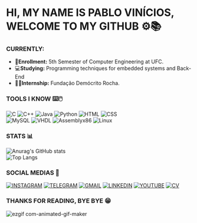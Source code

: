 # HI, MY NAME IS PABLO VINÍCIOS, WELCOME TO MY GITHUB ⚙️📚

### CURRENTLY:
- 📖**Enrollment:** 5th Semester of Computer Engineering at UFC.
- 💻**Studying:** Programming techniques for embedded systems and Back-End 
- 🧑‍💻**Internship:** Fundação Demócrito Rocha.

### TOOLS I KNOW ⌨️🖱️

![C](https://img.shields.io/badge/C-00599C?style=for-the-badge&logo=c&logoColor=white) 
![C++](https://img.shields.io/badge/C%2B%2B-00599C?style=for-the-badge&logo=c%2B%2B&logoColor=white) 
![Java](https://img.shields.io/badge/Java-%23FF5733?style=for-the-badge&logo=openjdk&logoColor=white) 
![Python](https://img.shields.io/badge/Python-FFD43B?style=for-the-badge&logo=python&logoColor=blue) 
![HTML](https://img.shields.io/badge/HTML-FF4500?style=for-the-badge&logo=html5&logoColor=white)
![CSS](https://img.shields.io/badge/CSS-1572B6?style=for-the-badge&logo=css3&logoColor=white) <br>
![MySQL](https://img.shields.io/badge/MySQL-4479A1?style=for-the-badge&logo=mysql&logoColor=white)
![VHDL](https://img.shields.io/badge/VHDL-007ACC?style=for-the-badge&logo=xilinx&logoColor=white) 
![Assemblyx86](https://img.shields.io/badge/Assembly_x86-FF0000?style=for-the-badge&logo=assembly&logoColor=white) 
![Linux](https://img.shields.io/badge/Linux-FCC624?style=for-the-badge&logo=linux&logoColor=black)

### STATS 📊

![Anurag's GitHub stats](https://github-readme-stats.vercel.app/api?username=PabloVini28&show_icons=true&theme=radical) <br> ![Top Langs](https://github-readme-stats.vercel.app/api/top-langs/?username=PabloVini28&layout=compact&theme=radical)

### SOCIAL MEDIAS 💬

[![INSTAGRAM](https://img.shields.io/badge/Instagram-E4405F?style=for-the-badge&logo=instagram&logoColor=white)](https://instagram.com/pablovinix_?igshid=OGQ5ZDc2ODk2ZA==)
[![TELEGRAM](https://img.shields.io/badge/Telegram-26A5E4.svg?style=for-the-badge&logo=Telegram&logoColor=white)](https://t.me/PabloVini2811)
[![GMAIL](https://img.shields.io/badge/Gmail-EA4335.svg?style=for-the-badge&logo=Gmail&logoColor=white)](https://mail.google.com/mail/u/0/?fs=1&tf=cm&source=mailto&to=pablovsa2811@gmail.com)
[![LINKEDIN](https://img.shields.io/badge/LinkedIn-0A66C2.svg?style=for-the-badge&logo=LinkedIn&logoColor=white)](https://www.linkedin.com/in/pablo-vin%C3%ADcios-da-s-ara%C3%BAjo-89b159280/)
[![YOUTUBE](https://img.shields.io/badge/YOUTUBE-FF0000.svg?style=for-the-badge&logo=YouTube&logoColor=white)](https://www.youtube.com/@PabloVini_Araujo) 
[![CV](https://img.shields.io/badge/CVLattes-0047AB.svg?style=for-the-badge&logo=Lattes&logoColor=white)](http://lattes.cnpq.br/8858311701821906)


### THANKS FOR READING, BYE BYE 😁
![ezgif com-animated-gif-maker](https://github.com/PabloVini28/PabloVini28/assets/128994831/df6214af-5e31-4fc0-b6e6-b97073ef1a4f)

    
